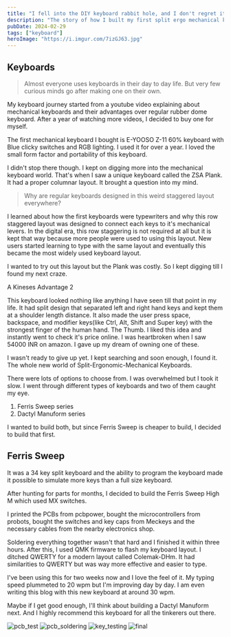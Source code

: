```yaml
---
title: "I fell into the DIY keyboard rabbit hole, and I don't regret it!"
description: "The story of how I built my first split ergo mechanical keyboard - a Ferris Sweep"
pubDate: 2024-02-29
tags: ["keyboard"]
heroImage: "https://i.imgur.com/7izGJ63.jpg"
---
```

## Keyboards
> Almost everyone uses keyboards in their day to day life. But very few curious minds
go after making one on their own.

My keyboard journey started from a youtube video explaining about mechanical keyboards
and their advantages over regular rubber dome keyboard. After a year of watching more videos,
I decided to buy one for myself.

The first mechanical keyboard I bought is E-YOOSO Z-11 60% keyboard with Blue clicky
switches and RGB lighting. I used it for over a year. I loved the small form factor
and portability of this keyboard.

I didn't stop there though. I kept on digging more into the mechanical keyboard world.
That's when I saw a unique keyboard called the ZSA Plank. It had a proper columnar layout.
It brought a question into my mind.

> Why are regular keyboards designed in this weird staggered layout everywhere?

I learned about how the first keyboards were typewriters and why this row staggered layout was
designed to connect each keys to it's mechanical levers. In the digital era, this row staggering is not
required at all but it is kept that way because more people were used to using this layout.
New users started learning to type with the same layout and eventually this became the most
widely used keyboard layout.

I wanted to try out this layout but the Plank was costly. So I kept digging till I found my next craze.

A Kineses Advantage 2

This keyboard looked nothing like anything I have seen till that point in my life.
It had split design that separated left and right hand keys and kept them at a shoulder length distance.
It also made the user press space, backspace, and modifier keys(like Ctrl, Alt, Shift and Super key) with the
strongest finger of the human hand. The Thumb. I liked this idea and instantly went to check it's
price online. I was heartbroken when I saw 54000 INR on amazon. I gave up my dream of owning one of these.

I wasn't ready to give up yet. I kept searching and soon enough, I found it. The whole new world of
Split-Ergonomic-Mechanical Keyboards.

There were lots of options to choose from. I was overwhelmed but I took it slow.
I went through different types of keyboards and two of them caught my eye.
1. Ferris Sweep series
2. Dactyl Manuform series

I wanted to build both, but since Ferris Sweep is cheaper to build, I decided to
build that first.

## Ferris Sweep

It was a 34 key split keyboard and the ability to program the keyboard made it possible to simulate more
keys than a full size keyboard.

After hunting for parts for months, I decided to build the Ferris Sweep High M which
used MX switches.

I printed the PCBs from pcbpower, bought the microcontrollers from probots, bought the switches and key caps from
Meckeys and the necessary cables from the nearby electronics shop.

Soldering everything together wasn't that hard and I finished it within three hours.
After this, I used QMK firmware to flash my keyboard layout. I ditched QWERTY for a
modern layout called Colemak-DHm. It had similarities to QWERTY but was way more effective and easier to type.

I've been using this for two weeks now and I love the feel of it. My typing speed plummeted to
20 wpm but I'm improving day by day. I am even writing this blog with this new keyboard
at around 30 wpm.

Maybe if I get good enough, I'll think about building a Dactyl Manuform next.
And I highly recommend this keyboard for all the tinkerers out there.

![pcb_test](https://i.imgur.com/gBZiH2X.jpg)
![pcb_soldering](https://i.imgur.com/LFOKBDn.jpg)
![key_testing](https://i.imgur.com/4LceDpI.jpg)
![final](https://i.imgur.com/1WHbE81.jpg)
